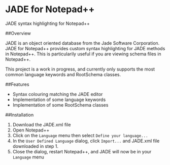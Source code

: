 JADE for Notepad++
==========================

JADE syntax highlighting for Notepad++

##Overview

JADE is an object oriented database from the Jade Software Corporation. JADE for Notepad++ provides custom syntax highlighting for JADE methods in Notepad++. This is particularily useful if you are viewing schema files in Notepad++.

This project is a work in progress, and currently only supports the most common language keywords and RootSchema classes.

##Features

* Syntax colouring matching the JADE editor
* Implementation of some language keywords
* Implementation of some RootSchema classes

##Installation

1. Download the JADE.xml file
2. Open Notepad++
3. Click on the `Language` menu then select `Define your language...`
4. In the `User Defined Language` dialog, click `Import...` and JADE.xml file downloaded in step 1.
5. Close the dialog, restart Notepad++, and JADE will now be in your `Language` menu 
